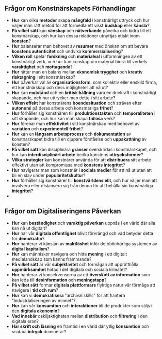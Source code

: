 
## Frågor om Konstnärskapets Förhandlingar
- **Hur** kan olika **metoder** skapa **mångfald** i konstnärligt uttryck och hur väljer man rätt metod för att förmedla ett visst **budskap** eller **känsla**?
- **På vilket sätt** kan **vänskap** och **nätverkande** påverka och bidra till ett konstnärskap, och hur kan dessa relationer utnyttjas etiskt inom **konsten**?
- **Hur** balanserar man behovet av **resurser** med önskan om att bevara **konstens autenticitet** och undvika **kommersialisering**?
- **Vilken roll** spelar **forskning** och **materialval** i utformningen av ett konstnärligt verk, och hur kan kunskap om material bidra till verkets **varaktighet** och **mottagande**?
- **Hur** hittar man en balans mellan **ekonomisk trygghet** och **kreativ risktagning** i sitt konstnärskap?
- **Hur** påverkar val av **organisationsform**, som kollektiv eller enskild firma, ett konstnärskap och dess möjligheter att nå ut?
- **Hur** kan **motstånd** och en **kritisk hållning** vara en drivkraft i konstnärligt skapande, och hur uttrycker man detta i sitt arbete?
- **Vilken effekt** har konstnärens **boendesituation** och strävan efter **autonomi** på deras arbete och konstnärliga **frihet**?
- **Hur** förhåller sig konstnären till **produktionstakten** och **temporaliteten** i sitt skapande, och hur kan man skapa **tidlösa** verk?
- **Hur** förenar man **effektivitet** i sitt konstnärskap med behovet av **variation** och **experimentell frihet**?
- **Hur** kan en **långsam arbetsprocess** och **dokumentation** av konstnärskapet bidra till en djupare förståelse och **uppskattning** av konsten?
- **På vilket sätt** kan disciplinära **gränser** överskridas i konstnärskapet, och hur kan **interdisciplinärt arbete** berika konstens **uttrycksformer**?
- **Vilka strategier** kan konstnärer använda för att **distribuera** sitt arbete effektivt utan att kompromissa med **konstens integritet**?
- **Hur** navigerar man som konstnär i **sociala medier** för att nå ut utan att bli en slav under **popularitetskultur**?
- **Hur** förhåller sig konstnärer till **konstvärldens elit**, och hur väljer man att involvera eller distansera sig från denna för att behålla sin konstnärliga **integritet**?
- 
## Frågor om Digitaliseringens Påverkan
- **Hur** kan **beständighet** och **varaktig påverkan** uppnås i en värld där alla kan nå ut digitalt?
- **Hur** har vår **digitala offentlighet** blivit förvrängd och vad betyder detta för **demokratin**?
- **Hur** hanterar vi känslan av **maktlöshet** inför de obönhörliga systemen av **digital kapitalism**?
- **Hur** kan människor navigera och hitta **mening** i ett digitalt medielandskap som känns främmande?
- **På vilket sätt** är vår **subjektivitet** och förmågan att upprätthålla **uppmärksamhet** hotad i det digitala och sociala klimatet?
- **Hur** hanterar vi konsekvenserna av ett **överskott av information** som kan leda till **desinformation** och **meningstapp**?
- **På vilket sätt** formar **digitala plattformars** flyktiga natur vår förmåga att navigera i **tid och rum**?
- **Hur** kan vi **demokratisera** "archival skills" för att hantera "industrialiseringen av minnet"?
- **Hur** kan vår **konsumtion** och **interaktioner** bli de produkter som säljs i den **digitala ekonomin**?
- **Vad innebär** oskiljaktigheten mellan **distribution** och **filtrering** i den digitala eran?
- **Har skrift och läsning** en framtid i en värld där ytlig **konsumtion** och snabba **intryck** dominerar?
